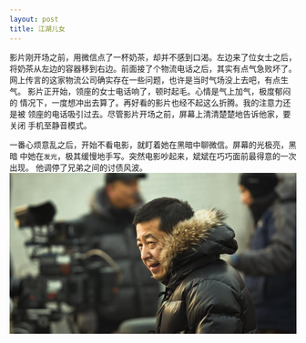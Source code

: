 ```yaml
---
layout: post
title: 江湖儿女
---
```



影片刚开场之前，用微信点了一杯奶茶，却并不感到口渴。左边来了位女士之后，
将奶茶从左边的容器移到右边。前面接了个物流电话之后，其实有点气急败坏了。
网上传言的这家物流公司确实存在一些问题，也许是当时气场没上去吧，有点生气。
影片正开始，领座的女士电话响了，顿时起毛。心情是气上加气，极度郁闷的
情况下，一度想冲出去算了。再好看的影片也经不起这么折腾。我的注意力还是被
领座的电话吸引过去。尽管影片开场之前，屏幕上清清楚楚地告诉他家，要关闭
手机至静音模式。


一番心烦意乱之后，开始不看电影，就盯着她在黑暗中聊微信。屏幕的光极亮，黑暗
中她在`发光`，极其缓慢地手写。突然电影吵起来，斌斌在巧巧面前最得意的一次出现。
他调停了兄弟之间的讨债风波。
![贾樟柯](/jia.jpg)
